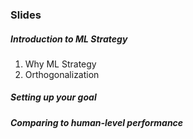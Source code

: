 ### Slides
##### Introduction to ML Strategy
01. Why ML Strategy
02. Orthogonalization

##### Setting up your goal


##### Comparing to human-level performance
